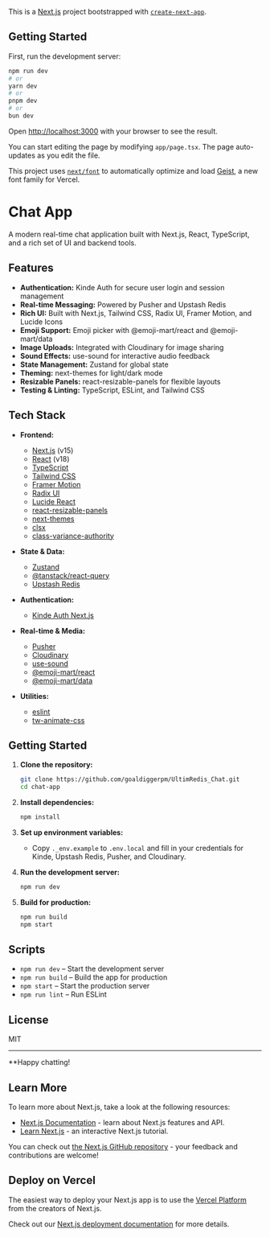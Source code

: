 This is a [Next.js](https://nextjs.org) project bootstrapped with [`create-next-app`](https://nextjs.org/docs/app/api-reference/cli/create-next-app).

## Getting Started

First, run the development server:

```bash
npm run dev
# or
yarn dev
# or
pnpm dev
# or
bun dev
```

Open [http://localhost:3000](http://localhost:3000) with your browser to see the result.

You can start editing the page by modifying `app/page.tsx`. The page auto-updates as you edit the file.

This project uses [`next/font`](https://nextjs.org/docs/app/building-your-application/optimizing/fonts) to automatically optimize and load [Geist](https://vercel.com/font), a new font family for Vercel.

# Chat App

A modern real-time chat application built with Next.js, React, TypeScript, and a rich set of UI and backend tools.

## Features

- **Authentication:** Kinde Auth for secure user login and session management
- **Real-time Messaging:** Powered by Pusher and Upstash Redis
- **Rich UI:** Built with Next.js, Tailwind CSS, Radix UI, Framer Motion, and Lucide Icons
- **Emoji Support:** Emoji picker with @emoji-mart/react and @emoji-mart/data
- **Image Uploads:** Integrated with Cloudinary for image sharing
- **Sound Effects:** use-sound for interactive audio feedback
- **State Management:** Zustand for global state
- **Theming:** next-themes for light/dark mode
- **Resizable Panels:** react-resizable-panels for flexible layouts
- **Testing & Linting:** TypeScript, ESLint, and Tailwind CSS

## Tech Stack

- **Frontend:**  
  - [Next.js](https://nextjs.org/) (v15)
  - [React](https://react.dev/) (v18)
  - [TypeScript](https://www.typescriptlang.org/)
  - [Tailwind CSS](https://tailwindcss.com/)
  - [Framer Motion](https://www.framer.com/motion/)
  - [Radix UI](https://www.radix-ui.com/)
  - [Lucide React](https://lucide.dev/)
  - [react-resizable-panels](https://github.com/bvaughn/react-resizable-panels)
  - [next-themes](https://github.com/pacocoursey/next-themes)
  - [clsx](https://github.com/lukeed/clsx)
  - [class-variance-authority](https://cva.style/)

- **State & Data:**  
  - [Zustand](https://zustand-demo.pmnd.rs/)
  - [@tanstack/react-query](https://tanstack.com/query/latest)
  - [Upstash Redis](https://upstash.com/)

- **Authentication:**  
  - [Kinde Auth Next.js](https://kinde.com/)

- **Real-time & Media:**  
  - [Pusher](https://pusher.com/)
  - [Cloudinary](https://cloudinary.com/)
  - [use-sound](https://github.com/joshwcomeau/use-sound)
  - [@emoji-mart/react](https://github.com/missive/emoji-mart)
  - [@emoji-mart/data](https://github.com/missive/emoji-mart)

- **Utilities:**  
  - [eslint](https://eslint.org/)
  - [tw-animate-css](https://github.com/justinmahar/tw-animate-css)

## Getting Started

1. **Clone the repository:**
   ```sh
   git clone https://github.com/goaldiggerpm/UltimRedis_Chat.git
   cd chat-app
   ```

2. **Install dependencies:**
   ```sh
   npm install
   ```

3. **Set up environment variables:**
   - Copy `._env.example` to `.env.local` and fill in your credentials for Kinde, Upstash Redis, Pusher, and Cloudinary.

4. **Run the development server:**
   ```sh
   npm run dev
   ```

5. **Build for production:**
   ```sh
   npm run build
   npm start
   ```

## Scripts

- `npm run dev` – Start the development server
- `npm run build` – Build the app for production
- `npm start` – Start the production server
- `npm run lint` – Run ESLint

## License

MIT

---

**Happy chatting!

## Learn More

To learn more about Next.js, take a look at the following resources:

- [Next.js Documentation](https://nextjs.org/docs) - learn about Next.js features and API.
- [Learn Next.js](https://nextjs.org/learn) - an interactive Next.js tutorial.

You can check out [the Next.js GitHub repository](https://github.com/vercel/next.js) - your feedback and contributions are welcome!

## Deploy on Vercel

The easiest way to deploy your Next.js app is to use the [Vercel Platform](https://vercel.com/new?utm_medium=default-template&filter=next.js&utm_source=create-next-app&utm_campaign=create-next-app-readme) from the creators of Next.js.

Check out our [Next.js deployment documentation](https://nextjs.org/docs/app/building-your-application/deploying) for more details.
